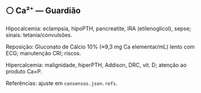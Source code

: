 ## ⚪ Ca²⁺ — Guardião

Hipocalcemia: eclampsia, hipoPTH, pancreatite, IRA (etilenoglicol), sepse; sinais: tetania/convulsões.

Reposição: Gluconato de Cálcio 10% (≈9,3 mg Ca elementar/mL) lento com ECG; manutenção CRI; riscos.

Hipercalcemia: malignidade, hiperPTH, Addison, DRC, vit. D; atenção ao produto Ca×P.

Referências: ajuste em `consensos.json.refs`.


